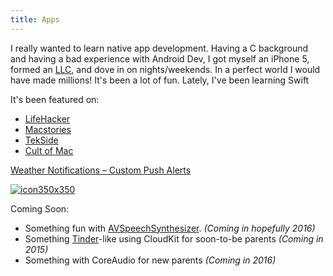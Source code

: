 ```yaml
---
title: Apps
---
```


I really wanted to learn native app development. Having a C background and having a bad experience with Android Dev, I got myself an iPhone 5, formed an [LLC][1], and dove in on nights/weekends. In a perfect world I would have made millions! It's been a lot of fun. Lately, I've been learning Swift

It's been featured on:

* [LifeHacker](http://lifehacker.com/weather-notifications-gives-you-a-forecast-without-open-1458155902 "LifeHacker")
* [Macstories](https://www.macstories.net/reviews/daily-weather-summaries-with-weather-notifications/ "Macstories")
* [TekSide](http://tekside.net/iphonaddict/2013/10/23/iphonaddict-review-weather-notifications "TekSide")
* [Cult of Mac](http://www.cultofmac.com/252729/weather-notifications-customized-weather-alerts-deliverted-to-your-notification-center/ "Cult of Mac")


[Weather Notifications – Custom Push Alerts][2]

[![icon350x350][3]][2]

Coming Soon:

* Something fun with [AVSpeechSynthesizer][4]. *(Coming in hopefully 2016)*
* Something [Tinder][5]-like using CloudKit for soon-to-be parents *(Coming in 2015)*
* Something with CoreAudio for new parents *(Coming in 2016)*

[1]: http://taco23.com/
[2]: https://itunes.apple.com/us/app/weather-notifications/id704052114?mt=8&at=11laRZ&ct=pro
[3]: http://taco23.com/weathernotifications/wp-content/uploads/sites/2/2013/09/AppIcon76x76@2x2.png
[4]: http://timbroder.com/2014/03/avspeechsynthesizers-queue-doesnt-work.html
[5]: https://itunes.apple.com/us/app/tinder/id547702041?mt=8&at=11laRZ&ct=pro
